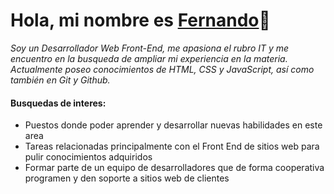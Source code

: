 # Hola, mi nombre es [Fernando](http://https://www.linkedin.com/in/fernando-aguete-757b94215/ "Fernando")👋
*Soy un Desarrollador Web Front-End, me apasiona el rubro IT y me encuentro en la busqueda de ampliar mi experiencia en la materia.
Actualmente poseo conocimientos de HTML, CSS y JavaScript, así como también en Git y Github.*


#### Busquedas de interes:

- Puestos donde poder aprender y desarrollar nuevas habilidades en este area
- Tareas relacionadas principalmente con el Front End de sitios web para pulir conocimientos adquiridos
- Formar parte de un equipo de desarrolladores que de forma cooperativa programen y den soporte a sitios web de clientes
